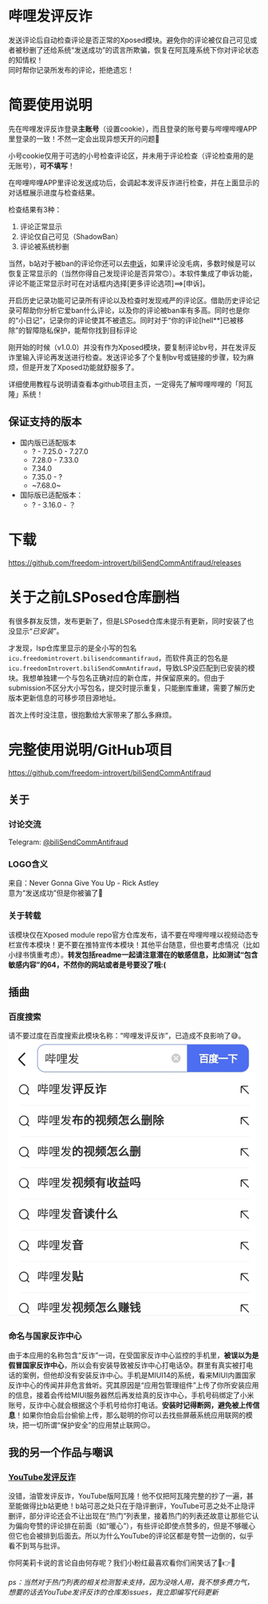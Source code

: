 # 哔哩发评反诈
发送评论后自动检查评论是否正常的Xposed模块。避免你的评论被仅自己可见或者被秒删了还给系统“发送成功”的谎言所欺骗，恢复在阿瓦隆系统下你对评论状态的知情权！  
同时帮你记录所发布的评论，拒绝遗忘！

# 简要使用说明
先在哔哩发评反诈登录**主账号**（设置cookie），而且登录的账号要与哔哩哔哩APP里登录的一致！不然一定会出现异想天开的问题🤣 

小号cookie仅用于可选的小号检查评论区，并未用于评论检查（评论检查用的是无账号），**可不填写**！

在哔哩哔哩APP里评论发送成功后，会调起本发评反诈进行检查，并在上面显示的对话框展示进度与检查结果。  

检查结果有3种：
1. 评论正常显示
2. 评论仅自己可见（ShadowBan）
3. 评论被系统秒删  
   

当然，b站对于被ban的评论你还可以去[申诉](https://www.bilibili.com/h5/comment/appeal)，如果评论没毛病，多数时候是可以恢复正常显示的（当然你得自己发现评论是否异常🙃）。本软件集成了申诉功能，评论不能正常显示时可在对话框内选择[更多评论选项]==>[申诉]。

开启历史记录功能可记录所有评论以及检查时发现戒严的评论区。借助历史评论记录可帮助你分析它爱ban什么评论，以及你的评论被ban率有多高。同时也是你的“小日记”，记录你的评论使其不被遗忘。同时对于“你的评论[hell\*\*]已被移除”的智障隐私保护，能帮你找到目标评论

刚开始的时候（v1.0.0）并没有作为Xposed模块，要复制评论bv号，并在发评反诈里输入评论再发送进行检查。发送评论多了个复制bv号或链接的步骤，较为麻烦，但是开发了Xposed功能就舒服多了。  

详细使用教程与说明请查看本github项目主页，一定得先了解哔哩哔哩的「阿瓦隆」系统！

## 保证支持的版本
- 国内版已适配版本
    - ? - 7.25.0 - 7.27.0
    - 7.28.0 - 7.33.0
    - 7.34.0
    - 7.35.0 - ? 
    - ~7.68.0~
- 国际版已适配版本：
    - ? - 3.16.0 - ？
# 下载
https://github.com/freedom-introvert/biliSendCommAntifraud/releases
# 关于之前LSPosed仓库删档

有很多群友反馈，发布更新了，但是LSPosed仓库未提示有更新，同时安装了也没显示“*已安装*”。

才发现，lsp仓库里显示的是全小写的包名`icu.freedomintrovert.bilisendcommantifraud`，而软件真正的包名是`icu.freedomIntrovert.biliSendCommAntifraud`，导致LSP没匹配到已安装的模块。我想单独建一个与包名正确对应的新仓库，并保留原来的。但由于submission不区分大小写包名，提交时提示重复，只能删库重建，需要了解历史版本更新信息的可移步项目源地址。

首次上传时没注意，很抱歉给大家带来了那么多麻烦。


# 完整使用说明/GitHub项目

https://github.com/freedom-introvert/biliSendCommAntifraud
## 关于
### 讨论交流
Telegram: [@biliSendCommAntifraud](https://t.me/biliSendCommAntifraud)
### LOGO含义
来自：Never Gonna Give You Up - Rick Astley  
意为“发送成功”但是你被骗了🤪
### 关于转载
该模块仅在Xposed module repo官方仓库发布，请不要在哔哩哔哩以视频动态专栏宣传本模块！更不要在推特宣传本模块！其他平台随意，但也要考虑情况（比如小绿书慎重考虑）。**转发包括readme一起请注意潜在的敏感信息，比如测试“包含敏感内容”的64，不然你的网站或者是号要没了哦:(**

##  插曲
### 百度搜索
请不要过度在百度搜索此模块名称：“哔哩发评反诈”，已造成不良影响了😅。
![IMG_20230803_223529](https://github.com/Xposed-Modules-Repo/icu.freedomintrovert.bilisendcommantifraud/raw/main/IMG_20230803_223529.jpg)

### 命名与国家反诈中心
由于本应用的名称包含“反诈”一词，在受国家反诈中心监控的手机里，**被误以为是假冒国家反诈中心**，所以会有安装导致被反诈中心打电话😰。群里有真实被打电话的案例，但他却没有安装反诈中心。手机是MIUI14的系统，看来MIUI内置国家反诈中心的传闻并非危言耸听。究其原因是“应用包管理组件”上传了你所安装应用的信息，接着会传给MIUI服务器然后再发给真的反诈中心，手机号码绑定了小米账号，反诈中心就会根据这个手机号给你打电话。**安装时记得断网，避免被上传信息**！如果你怕会后台偷偷上传，那么聪明的你可以去找些屏蔽系统应用联网的模块，把一切所谓“保护安全”的应用禁止联网😉。
## 我的另一个作品与嘲讽
### [YouTube发评反诈](https://github.com/freedom-introvert/YouTubeSendCommentAntiFraud)  
没错，油管发评反诈，YouTube版阿瓦隆！他不仅把阿瓦隆完整的抄了一遍，甚至能做得比b站更绝！b站可恶之处只在于隐评删评，YouTube可恶之处不止隐评删评，部分评论还会不让出现在“热门”列表里，接着热门的列表还故意让那些它认为偏向夸赞的评论排在前面（如“暖心”），有些评论即使点赞多的，但是不够暖心但它也会被排到后面去。所以为什么YouTube的评论区都是夸赞一边倒的，似乎看不到骂与批评。   

你阿美莉卡说的言论自由何存呢？我们小粉红最喜欢看你们闹笑话了🤣👉🤡   

_ps：当然对于热门列表的相关检测暂未支持，因为没啥人用，我不想多费力气，想要的话去YouTube发评反诈的仓库发issues，我立即编写代码更新_